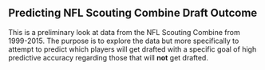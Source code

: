 Predicting NFL Scouting Combine Draft Outcome
---
This is a preliminary look at data from the NFL Scouting Combine from 1999-2015. The purpose is to explore the data but more specifically to attempt to predict which players will get drafted with a specific goal of high predictive accuracy regarding those that will **not** get drafted. 
